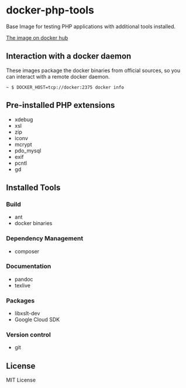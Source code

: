 # docker-php-tools

Base Image for testing PHP applications with additional tools installed.

[The image on docker hub](https://hub.docker.com/r/cedricziel/docker-php-tools/)

## Interaction with a docker daemon

These images package the docker binaries from official sources, so you
can interact with a remote docker daemon.

```
~ $ DOCKER_HOST=tcp://docker:2375 docker info
```

## Pre-installed PHP extensions

* xdebug
* xsl
* zip
* iconv
* mcrypt
* pdo_mysql
* exif
* pcntl
* gd

## Installed Tools

### Build

* ant
* docker binaries

### Dependency Management

* composer

### Documentation

* pandoc
* texlive

### Packages

* libxslt-dev
* Google Cloud SDK

### Version control

* git

## License

MIT License
